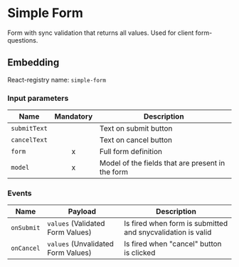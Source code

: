 # Simple Form
Form with sync validation that returns all values. Used for client form-questions.

## Embedding

React-registry name: `simple-form`

### Input parameters

| Name                   | Mandatory | Description
|------------------------|:---------:|-------------
| `submitText`           |           | Text on submit button
| `cancelText`           |           | Text on cancel button
| `form`                 | x         | Full form definition 
| `model`                | x         | Model of the fields that are present in the form


### Events

| Name            | Payload                             | Description
|-----------------|--------------------------------------------------------------------------------------------------------------------|-------------
| `onSubmit`      | `values` (Validated Form Values)    | Is fired when form is submitted and snycvalidation is valid
| `onCancel`      | `values` (Unvalidated Form Values)  | Is fired when "cancel" button is clicked
